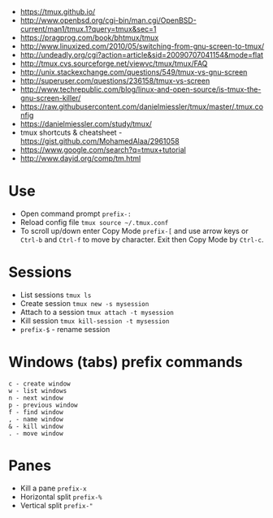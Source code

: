 - https://tmux.github.io/
- http://www.openbsd.org/cgi-bin/man.cgi/OpenBSD-current/man1/tmux.1?query=tmux&sec=1
- https://pragprog.com/book/bhtmux/tmux
- http://www.linuxized.com/2010/05/switching-from-gnu-screen-to-tmux/
- http://undeadly.org/cgi?action=article&sid=20090707041154&mode=flat
- http://tmux.cvs.sourceforge.net/viewvc/tmux/tmux/FAQ
- http://unix.stackexchange.com/questions/549/tmux-vs-gnu-screen
- http://superuser.com/questions/236158/tmux-vs-screen
- http://www.techrepublic.com/blog/linux-and-open-source/is-tmux-the-gnu-screen-killer/
- https://raw.githubusercontent.com/danielmiessler/tmux/master/.tmux.config
- https://danielmiessler.com/study/tmux/
- tmux shortcuts & cheatsheet - https://gist.github.com/MohamedAlaa/2961058
- https://www.google.com/search?q=tmux+tutorial
- http://www.dayid.org/comp/tm.html

# Use
- Open command prompt `prefix-:`
- Reload config file `tmux source ~/.tmux.conf`
- To scroll up/down enter Copy Mode `prefix-[` and use arrow keys or `Ctrl-b` and `Ctrl-f` to move by character. Exit then Copy Mode by `Ctrl-c`.

# Sessions
- List sessions `tmux ls`
- Create session `tmux new -s mysession`
- Attach to a session `tmux attach -t mysession`
- Kill session `tmux kill-session -t mysession`
- `prefix-$` - rename session

# Windows (tabs) prefix commands
```
c - create window
w - list windows
n - next window
p - previous window
f - find window
, - name window
& - kill window
. - move window
```

# Panes
- Kill a pane `prefix-x`
- Horizontal split `prefix-%`
- Vertical split `prefix-"`
